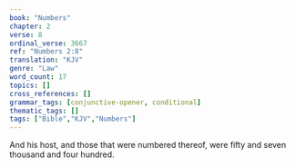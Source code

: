 ```yaml
---
book: "Numbers"
chapter: 2
verse: 8
ordinal_verse: 3667
ref: "Numbers 2:8"
translation: "KJV"
genre: "Law"
word_count: 17
topics: []
cross_references: []
grammar_tags: [conjunctive-opener, conditional]
thematic_tags: []
tags: ["Bible","KJV","Numbers"]
---
```

And his host, and those that were numbered thereof, were fifty and seven thousand and four hundred.

